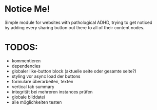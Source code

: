 Notice Me!
==========

Simple module for websites with pathological ADHD, trying to get noticed by adding every sharing button out there to all of their content nodes.

TODOS:
======

- kommentieren
- dependencies
- globaler like-button block (aktuelle seite oder gesamte seite?)
- styling vor async load der buttons
- formulare überarbeiten, texten
- vertical tab summary
- integrität bei mehreren instances prüfen
- globale bilddatei
- alle möglichkeiten testen
